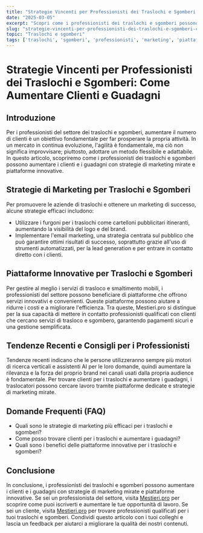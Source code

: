 ```yaml
---
title: "Strategie Vincenti per Professionisti dei Traslochi e Sgomberi: Come Aumentare Clienti e Guadagni"
date: "2025-03-05"
excerpt: "Scopri come i professionisti dei traslochi e sgomberi possono aumentare i clienti e i guadagni con strategie di marketing mirate e piattaforme senza commissioni."
slug: "strategie-vincenti-per-professionisti-dei-traslochi-e-sgomberi-come-aumentare-clienti-e-guadagni"
topic: "Traslochi e sgomberi"
tags: ['traslochi', 'sgomberi', 'professionisti', 'marketing', 'piattaforme senza commissioni']
---
```

# Strategie Vincenti per Professionisti dei Traslochi e Sgomberi: Come Aumentare Clienti e Guadagni

## Introduzione

Per i professionisti del settore dei traslochi e sgomberi, aumentare il numero di clienti è un obiettivo fondamentale per far prosperare la propria attività. In un mercato in continua evoluzione, l'agilità è fondamentale, ma ciò non significa improvvisare; piuttosto, adottare un metodo flessibile e adattabile. In questo articolo, scopriremo come i professionisti dei traslochi e sgomberi possono aumentare i clienti e i guadagni con strategie di marketing mirate e piattaforme innovative.

## Strategie di Marketing per Traslochi e Sgomberi

Per promuovere le aziende di traslochi e ottenere un marketing di successo, alcune strategie efficaci includono:

* Utilizzare i furgoni per i traslochi come cartelloni pubblicitari itineranti, aumentando la visibilità del logo e del brand.
* Implementare l'email marketing, una strategia centrata sul pubblico che può garantire ottimi risultati di successo, soprattutto grazie all'uso di strumenti automatizzati, per la lead generation e per entrare in contatto diretto con i clienti.

## Piattaforme Innovative per Traslochi e Sgomberi

Per gestire al meglio i servizi di trasloco e smaltimento mobili, i professionisti del settore possono beneficiare di piattaforme che offrono servizi innovativi e convenienti. Queste piattaforme possono aiutare a ridurre i costi e a migliorare l'efficienza. Tra queste, Mestieri.pro si distingue per la sua capacità di mettere in contatto professionisti qualificati con clienti che cercano servizi di trasloco e sgombero, garantendo pagamenti sicuri e una gestione semplificata.

## Tendenze Recenti e Consigli per i Professionisti

Tendenze recenti indicano che le persone utilizzeranno sempre più motori di ricerca verticali e assistenti AI per le loro domande, quindi aumentare la rilevanza e la forza del proprio brand nei canali usati dalla propria audience è fondamentale. Per trovare clienti per i traslochi e aumentare i guadagni, i traslocatori possono cercare lavoro tramite piattaforme dedicate e strategie di marketing mirate.

## Domande Frequenti (FAQ)

* Quali sono le strategie di marketing più efficaci per i traslochi e sgomberi?
* Come posso trovare clienti per i traslochi e aumentare i guadagni?
* Quali sono i benefici delle piattaforme innovative per i traslochi e sgomberi?

## Conclusione

In conclusione, i professionisti dei traslochi e sgomberi possono aumentare i clienti e i guadagni con strategie di marketing mirate e piattaforme innovative. Se sei un professionista del settore, visita [Mestieri.pro](https://mestieri.pro/info) per scoprire come puoi iscriverti e aumentare le tue opportunità di lavoro. Se sei un cliente, visita [Mestieri.pro](https://mestieri.pro) per trovare professionisti qualificati per i tuoi traslochi e sgomberi. Condividi questo articolo con i tuoi colleghi e lascia un feedback per aiutarci a migliorare la qualità dei nostri contenuti.